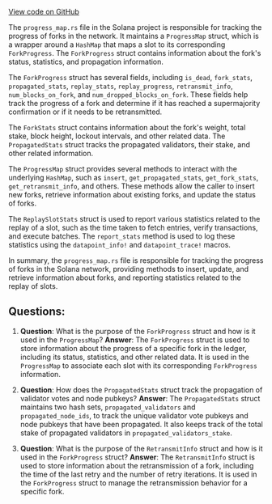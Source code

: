 [View code on GitHub](https://github.com/solana-labs/solana/blob/master/core/src/progress_map.rs)

The `progress_map.rs` file in the Solana project is responsible for tracking the progress of forks in the network. It maintains a `ProgressMap` struct, which is a wrapper around a `HashMap` that maps a slot to its corresponding `ForkProgress`. The `ForkProgress` struct contains information about the fork's status, statistics, and propagation information.

The `ForkProgress` struct has several fields, including `is_dead`, `fork_stats`, `propagated_stats`, `replay_stats`, `replay_progress`, `retransmit_info`, `num_blocks_on_fork`, and `num_dropped_blocks_on_fork`. These fields help track the progress of a fork and determine if it has reached a supermajority confirmation or if it needs to be retransmitted.

The `ForkStats` struct contains information about the fork's weight, total stake, block height, lockout intervals, and other related data. The `PropagatedStats` struct tracks the propagated validators, their stake, and other related information.

The `ProgressMap` struct provides several methods to interact with the underlying `HashMap`, such as `insert`, `get_propagated_stats`, `get_fork_stats`, `get_retransmit_info`, and others. These methods allow the caller to insert new forks, retrieve information about existing forks, and update the status of forks.

The `ReplaySlotStats` struct is used to report various statistics related to the replay of a slot, such as the time taken to fetch entries, verify transactions, and execute batches. The `report_stats` method is used to log these statistics using the `datapoint_info!` and `datapoint_trace!` macros.

In summary, the `progress_map.rs` file is responsible for tracking the progress of forks in the Solana network, providing methods to insert, update, and retrieve information about forks, and reporting statistics related to the replay of slots.
## Questions: 
 1. **Question**: What is the purpose of the `ForkProgress` struct and how is it used in the `ProgressMap`?
   **Answer**: The `ForkProgress` struct is used to store information about the progress of a specific fork in the ledger, including its status, statistics, and other related data. It is used in the `ProgressMap` to associate each slot with its corresponding `ForkProgress` information.

2. **Question**: How does the `PropagatedStats` struct track the propagation of validator votes and node pubkeys?
   **Answer**: The `PropagatedStats` struct maintains two hash sets, `propagated_validators` and `propagated_node_ids`, to track the unique validator vote pubkeys and node pubkeys that have been propagated. It also keeps track of the total stake of propagated validators in `propagated_validators_stake`.

3. **Question**: What is the purpose of the `RetransmitInfo` struct and how is it used in the `ForkProgress` struct?
   **Answer**: The `RetransmitInfo` struct is used to store information about the retransmission of a fork, including the time of the last retry and the number of retry iterations. It is used in the `ForkProgress` struct to manage the retransmission behavior for a specific fork.